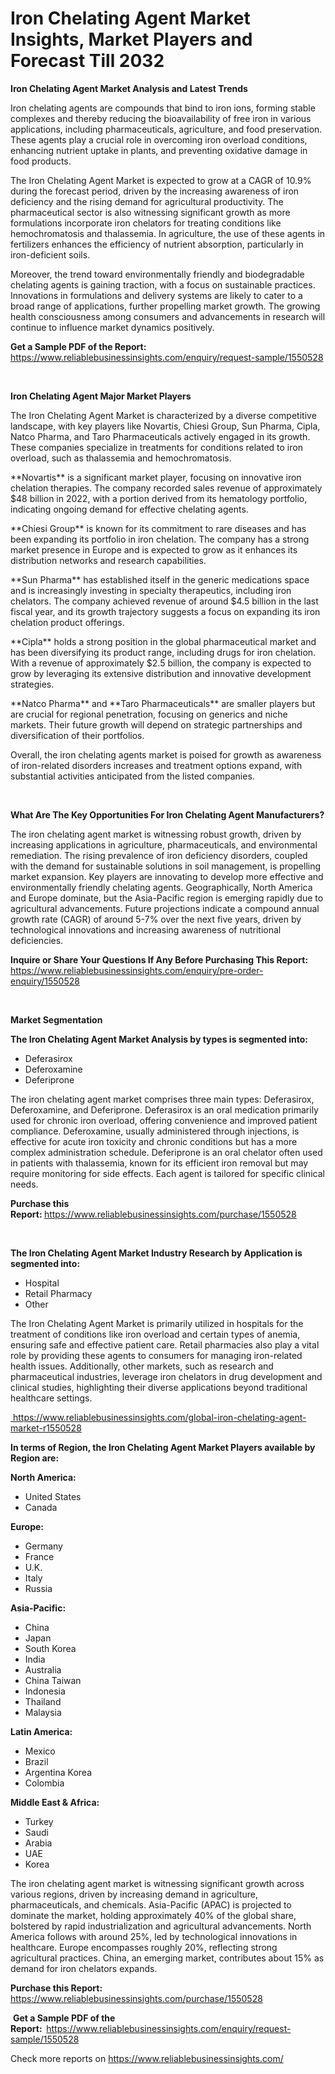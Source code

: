 <p><h1>Iron Chelating Agent Market Insights, Market Players and Forecast Till 2032</h1></p><p><strong>Iron Chelating Agent Market Analysis and Latest Trends</strong></p>
<p><p>Iron chelating agents are compounds that bind to iron ions, forming stable complexes and thereby reducing the bioavailability of free iron in various applications, including pharmaceuticals, agriculture, and food preservation. These agents play a crucial role in overcoming iron overload conditions, enhancing nutrient uptake in plants, and preventing oxidative damage in food products. </p><p>The Iron Chelating Agent Market is expected to grow at a CAGR of 10.9% during the forecast period, driven by the increasing awareness of iron deficiency and the rising demand for agricultural productivity. The pharmaceutical sector is also witnessing significant growth as more formulations incorporate iron chelators for treating conditions like hemochromatosis and thalassemia. In agriculture, the use of these agents in fertilizers enhances the efficiency of nutrient absorption, particularly in iron-deficient soils.</p><p>Moreover, the trend toward environmentally friendly and biodegradable chelating agents is gaining traction, with a focus on sustainable practices. Innovations in formulations and delivery systems are likely to cater to a broad range of applications, further propelling market growth. The growing health consciousness among consumers and advancements in research will continue to influence market dynamics positively.</p></p>
<p><strong>Get a Sample PDF of the Report:&nbsp;</strong> <a href="https://www.reliablebusinessinsights.com/enquiry/request-sample/1550528?utm_campaign=3003&utm_medium=2&utm_source=Github&utm_content=ia&utm_term=08032025&utm_id=iron-chelating-agent">https://www.reliablebusinessinsights.com/enquiry/request-sample/1550528</a></p>
<p>&nbsp;</p>
<p><strong>Iron Chelating Agent Major Market Players</strong></p>
<p><p>The Iron Chelating Agent Market is characterized by a diverse competitive landscape, with key players like Novartis, Chiesi Group, Sun Pharma, Cipla, Natco Pharma, and Taro Pharmaceuticals actively engaged in its growth. These companies specialize in treatments for conditions related to iron overload, such as thalassemia and hemochromatosis.</p><p>**Novartis** is a significant market player, focusing on innovative iron chelation therapies. The company recorded sales revenue of approximately $48 billion in 2022, with a portion derived from its hematology portfolio, indicating ongoing demand for effective chelating agents.</p><p>**Chiesi Group** is known for its commitment to rare diseases and has been expanding its portfolio in iron chelation. The company has a strong market presence in Europe and is expected to grow as it enhances its distribution networks and research capabilities.</p><p>**Sun Pharma** has established itself in the generic medications space and is increasingly investing in specialty therapeutics, including iron chelators. The company achieved revenue of around $4.5 billion in the last fiscal year, and its growth trajectory suggests a focus on expanding its iron chelation product offerings.</p><p>**Cipla** holds a strong position in the global pharmaceutical market and has been diversifying its product range, including drugs for iron chelation. With a revenue of approximately $2.5 billion, the company is expected to grow by leveraging its extensive distribution and innovative development strategies.</p><p>**Natco Pharma** and **Taro Pharmaceuticals** are smaller players but are crucial for regional penetration, focusing on generics and niche markets. Their future growth will depend on strategic partnerships and diversification of their portfolios.</p><p>Overall, the iron chelating agents market is poised for growth as awareness of iron-related disorders increases and treatment options expand, with substantial activities anticipated from the listed companies.</p></p>
<p>&nbsp;</p>
<p><strong>What Are The Key Opportunities For Iron Chelating Agent Manufacturers?</strong></p>
<p><p>The iron chelating agent market is witnessing robust growth, driven by increasing applications in agriculture, pharmaceuticals, and environmental remediation. The rising prevalence of iron deficiency disorders, coupled with the demand for sustainable solutions in soil management, is propelling market expansion. Key players are innovating to develop more effective and environmentally friendly chelating agents. Geographically, North America and Europe dominate, but the Asia-Pacific region is emerging rapidly due to agricultural advancements. Future projections indicate a compound annual growth rate (CAGR) of around 5-7% over the next five years, driven by technological innovations and increasing awareness of nutritional deficiencies.</p></p>
<p><strong>Inquire or Share Your Questions If Any Before Purchasing This Report:</strong> <a href="https://www.reliablebusinessinsights.com/enquiry/pre-order-enquiry/1550528?utm_campaign=3003&utm_medium=2&utm_source=Github&utm_content=ia&utm_term=08032025&utm_id=iron-chelating-agent">https://www.reliablebusinessinsights.com/enquiry/pre-order-enquiry/1550528</a></p>
<p>&nbsp;</p>
<p><strong>Market Segmentation</strong></p>
<p><strong>The Iron Chelating Agent Market Analysis by types is segmented into:</strong></p>
<p><ul><li>Deferasirox</li><li>Deferoxamine</li><li>Deferiprone</li></ul></p>
<p><p>The iron chelating agent market comprises three main types: Deferasirox, Deferoxamine, and Deferiprone. Deferasirox is an oral medication primarily used for chronic iron overload, offering convenience and improved patient compliance. Deferoxamine, usually administered through injections, is effective for acute iron toxicity and chronic conditions but has a more complex administration schedule. Deferiprone is an oral chelator often used in patients with thalassemia, known for its efficient iron removal but may require monitoring for side effects. Each agent is tailored for specific clinical needs.</p></p>
<p><strong>Purchase this Report:&nbsp;</strong><a href="https://www.reliablebusinessinsights.com/purchase/1550528?utm_campaign=3003&utm_medium=2&utm_source=Github&utm_content=ia&utm_term=08032025&utm_id=iron-chelating-agent">https://www.reliablebusinessinsights.com/purchase/1550528</a></p>
<p>&nbsp;</p>
<p><strong>The Iron Chelating Agent Market Industry Research by Application is segmented into:</strong></p>
<p><ul><li>Hospital</li><li>Retail Pharmacy</li><li>Other</li></ul></p>
<p><p>The Iron Chelating Agent Market is primarily utilized in hospitals for the treatment of conditions like iron overload and certain types of anemia, ensuring safe and effective patient care. Retail pharmacies also play a vital role by providing these agents to consumers for managing iron-related health issues. Additionally, other markets, such as research and pharmaceutical industries, leverage iron chelators in drug development and clinical studies, highlighting their diverse applications beyond traditional healthcare settings.</p></p>
<p><a href="https://www.reliablebusinessinsights.com/global-iron-chelating-agent-market-r1550528?utm_campaign=3003&utm_medium=2&utm_source=Github&utm_content=ia&utm_term=08032025&utm_id=iron-chelating-agent">&nbsp;https://www.reliablebusinessinsights.com/global-iron-chelating-agent-market-r1550528</a></p>
<p><strong>In terms of Region, the Iron Chelating Agent Market Players available by Region are:</strong></p>
<p>
    <p> <strong> North America: </strong>
        <ul>
            <li>United States</li>
            <li>Canada</li>
        </ul>
        </p> 
    <p> <strong> Europe: </strong>
        <ul>
            <li>Germany</li>
            <li>France</li>
            <li>U.K.</li>
            <li>Italy</li>
            <li>Russia</li>
        </ul>
        </p> 
    <p> <strong> Asia-Pacific: </strong>
        <ul>
            <li>China</li>
            <li>Japan</li>
            <li>South Korea</li>
            <li>India</li>
            <li>Australia</li>
            <li>China Taiwan</li>
            <li>Indonesia</li>
            <li>Thailand</li>
            <li>Malaysia</li>
        </ul>
        </p> 
    <p> <strong> Latin America: </strong>
        <ul>
            <li>Mexico</li>
            <li>Brazil</li>
            <li>Argentina Korea</li>
            <li>Colombia</li>
        </ul>
        </p> 
    <p> <strong> Middle East & Africa: </strong>
        <ul>
            <li>Turkey</li>
            <li>Saudi</li>
            <li>Arabia</li>
            <li>UAE</li>
            <li>Korea</li>
        </ul>
    </p>
    </p>
<p><p>The iron chelating agent market is witnessing significant growth across various regions, driven by increasing demand in agriculture, pharmaceuticals, and chemicals. Asia-Pacific (APAC) is projected to dominate the market, holding approximately 40% of the global share, bolstered by rapid industrialization and agricultural advancements. North America follows with around 25%, led by technological innovations in healthcare. Europe encompasses roughly 20%, reflecting strong agricultural practices. China, an emerging market, contributes about 15% as demand for iron chelators expands.</p></p>
<p><strong>Purchase this Report: </strong><a href="https://www.reliablebusinessinsights.com/purchase/1550528?utm_campaign=3003&utm_medium=2&utm_source=Github&utm_content=ia&utm_term=08032025&utm_id=iron-chelating-agent">https://www.reliablebusinessinsights.com/purchase/1550528</a></p>
<p>&nbsp;<strong>Get a Sample PDF of the Report:&nbsp;&nbsp;</strong><a href="https://www.reliablebusinessinsights.com/enquiry/request-sample/1550528?utm_campaign=3003&utm_medium=2&utm_source=Github&utm_content=ia&utm_term=08032025&utm_id=iron-chelating-agent">https://www.reliablebusinessinsights.com/enquiry/request-sample/1550528</a></p>
<p><strong></strong></p>
<p>Check more reports on <a href="https://www.reliablebusinessinsights.com/?utm_campaign=3003&utm_medium=2&utm_source=Github&utm_content=ia&utm_term=08032025&utm_id=iron-chelating-agent">https://www.reliablebusinessinsights.com/</a></p>